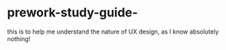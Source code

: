 # prework-study-guide-
this is to help me understand the nature of UX design, as I know absolutely nothing!
